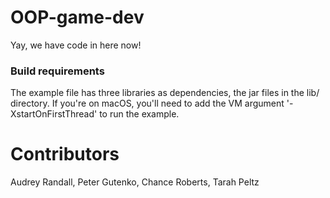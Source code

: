 # OOP-game-dev
Yay, we have code in here now!

### Build requirements
The example file has three libraries as dependencies, the jar files in the lib/ directory.
If you're on macOS, you'll need to add the VM argument '-XstartOnFirstThread' to run the example.

# Contributors

Audrey Randall, Peter Gutenko, Chance Roberts, Tarah Peltz
